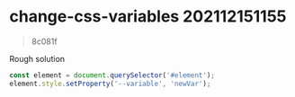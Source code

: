 
# change-css-variables 202112151155 
> 8c081f

Rough solution

```javascript
const element = document.querySelector('#element');
element.style.setProperty('--variable', 'newVar');
```

